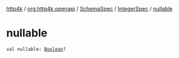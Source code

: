[http4k](../../../index.md) / [org.http4k.openapi](../../index.md) / [SchemaSpec](../index.md) / [IntegerSpec](index.md) / [nullable](./nullable.md)

# nullable

`val nullable: `[`Boolean`](https://kotlinlang.org/api/latest/jvm/stdlib/kotlin/-boolean/index.html)`?`